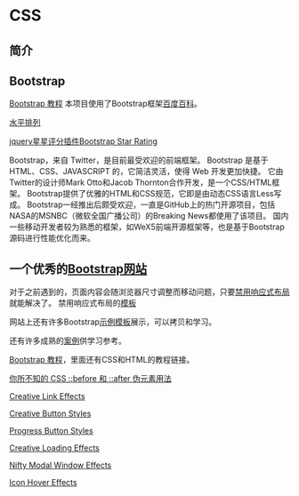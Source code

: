 # CSS


## 简介


## Bootstrap
[Bootstrap 教程](http://www.runoob.com/bootstrap/bootstrap-tutorial.html)
本项目使用了Bootstrap框架[百度百科](http://baike.baidu.com/link?url=i7wrapW6IuNr38qLjc9NoSCuSpTLCWr-FIE39JXSc4GWQWSKoF00d4_l0XdZzwegUruSckfu8qyal2OYg-ALrHZp9tzR8sSAv8L5iF6gwzO)。

[水平排列](http://blog.csdn.net/a316212802/article/details/24921087)

[jquery星星评分插件Bootstrap Star Rating](http://www.jq22.com/jquery-info460)

Bootstrap，来自 Twitter，是目前最受欢迎的前端框架。
Bootstrap 是基于 HTML、CSS、JAVASCRIPT 的，它简洁灵活，使得 Web 开发更加快捷。
它由Twitter的设计师Mark Otto和Jacob Thornton合作开发，是一个CSS/HTML框架。
Bootstrap提供了优雅的HTML和CSS规范，它即是由动态CSS语言Less写成。
Bootstrap一经推出后颇受欢迎，一直是GitHub上的热门开源项目，包括NASA的MSNBC（微软全国广播公司）的Breaking News都使用了该项目。
国内一些移动开发者较为熟悉的框架，如WeX5前端开源框架等，也是基于Bootstrap源码进行性能优化而来。

## 一个优秀的[Bootstrap网站](http://bootstrap.evget.com/Index.html)
对于之前遇到的，页面内容会随浏览器尺寸调整而移动问题，只要[禁用响应式布局](http://bootstrap.evget.com/getting-started.html#disable-responsive)就能解决了。
禁用响应式布局的[模板](http://bootstrap.evget.com/examples/non-responsive/index.html)

网站上还有许多Bootstrap[示例模板](http://bootstrap.evget.com/examples/theme/index.html#)展示，可以拷贝和学习。

还有许多成熟的[案例](http://bootstrap.evget.com/getting-started.html#examples)供学习参考。

[Bootstrap 教程](http://www.dnzs.com.cn/w3cschool/bootstrap/bootstrap-tutorial.html)，里面还有CSS和HTML的教程链接。

[你所不知的 CSS ::before 和 ::after 伪元素用法](http://justcoding.iteye.com/blog/2032627)

[Creative Link Effects](http://tympanus.net/Development/CreativeLinkEffects/)

[Creative Button Styles](http://tympanus.net/Development/CreativeButtons/)

[Progress Button Styles](http://tympanus.net/Development/ProgressButtonStyles/)

[Creative Loading Effects](http://tympanus.net/Development/CreativeLoadingEffects/)

[Nifty Modal Window Effects](http://tympanus.net/Development/ModalWindowEffects/)

[Icon Hover Effects](http://tympanus.net/Development/IconHoverEffects/)
